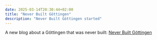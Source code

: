 ```yaml
---
date: 2025-03-14T20:30:44+02:00
title: "Never Built Göttingen"
description: "Never Built Göttingen started"
---
```


A new blog about a Göttingen that was never built: [Never Built Göttingen](https://never-built.goettingen.xyz/)
